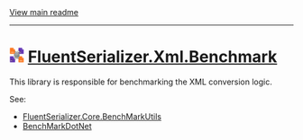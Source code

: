 ﻿[//]: # (Header)

<a href="https://github.com/Marvin-Brouwer/FluentSerializer#readme">
	View main readme
</a><hr/>
<h1>
	<img alt="icon" width="26" height="26"
		src="https://github.com/Marvin-Brouwer/FluentSerializer/raw/main/doc/logo/Logo.xml.optimized.svg" />
	<a href="https://github.com/Marvin-Brouwer/FluentSerializer/blob/main/src/FluentSerializer.Xml.Benchmark/Readme.md#readme">
		FluentSerializer.Xml.Benchmark
	</a>
</h1>

[//]: # (Body)

This library is responsible for benchmarking the XML conversion logic.  

See: 
- [FluentSerializer.Core.BenchMarkUtils](https://github.com/Marvin-Brouwer/FluentSerializer/blob/main/src/FluentSerializer.Core.BenchMarkUtils/Readme.md#readme)
- [BenchMarkDotNet](https://github.com/dotnet/BenchmarkDotNet#readme)